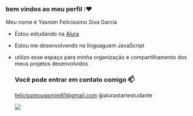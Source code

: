 ### bem vindos ao meu perfil :❤

Meu nome é Yasmim Felicissimo Siva Garcia

- Estou estudando na [Alura](https:\\www.alura.com.br)
- Estou me desenvolvendo na linguaguem JavaScript
- utilizo esse espaço para minha organização e compartilhamento dos meus projetos desenvolvidos

  ### Vocẽ pode entrar em contato comigo 📫

  felicissimoyasmim61@gmail.com
  @alurastartestudante
  
  ![](https://media1.tenor.com/m/dj9jxfUbDHAAAAAd/dog-smile-dog.gif)
